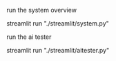 run the system overview

streamlit run "./streamlit/system.py"

run the ai tester

streamlit run "./streamlit/aitester.py"
